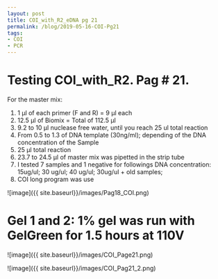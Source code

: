 ```yaml
---
layout: post
title: COI_with_R2_eDNA pg 21
permalink: /blog/2019-05-16-COI-Pg21
tags:
- COI
- PCR
---
```


# Testing COI_with_R2. Pag # 21.

For the master mix:

1. 1 µl of each primer (F and R) = 9 µl each
2. 12.5 µl of Biomix = Total of 112.5 µl
3. 9.2 to 10 µl nuclease free water, until you reach 25 ul total reaction
4. From 0.5 to 1.3 of DNA template (30ng/ml); depending of the DNA concentration of the Sample
5. 25 µl total reaction
6. 23.7 to 24.5 µl of master mix was pipetted in the strip tube
7. I tested 7 samples and 1 negative for followings DNA concentration: 15ug/ul; 30 ug/ul; 40 ug/ul; 30ug/ul + old samples; 
8. COI long program was use

![image]({{ site.baseurl}}/images/Pag18_COI.png)

# Gel 1 and 2: 1% gel was run with GelGreen for 1.5 hours at 110V

![image]({{ site.baseurl}}/images/COI_Page21.png)

![image]({{ site.baseurl}}/images/COI_Pag21_2.png)
